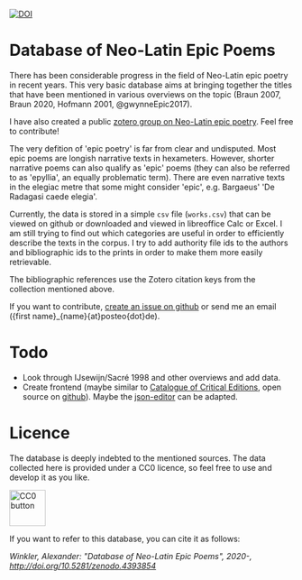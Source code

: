 [![DOI](https://zenodo.org/badge/324364381.svg)](https://zenodo.org/badge/latestdoi/324364381)

# Database of Neo-Latin Epic Poems

There has been considerable progress in the field of Neo-Latin epic poetry in recent years. This very basic database aims at bringing together the titles that have been mentioned in various overviews on the topic (Braun 2007, Braun 2020, Hofmann 2001, @gwynneEpic2017).

I have also created a public [zotero group on Neo-Latin epic poetry](https://www.zotero.org/groups/2680665/neolatin_epic). Feel free to contribute!

The very defition of 'epic poetry' is far from clear and undisputed. Most epic poems are longish narrative texts in hexameters. However, shorter narrative poems can also qualify as 'epic' poems (they can also be referred to as 'epyllia', an equally problematic term). There are even narrative texts in the elegiac metre that some might consider 'epic', e.g. Bargaeus' 'De Radagasi caede elegia'. 

Currently, the data is stored in a simple `csv` file (`works.csv`) that can be viewed on github or downloaded and viewed in libreoffice Calc or Excel. I am still trying to find out which categories are useful in order to efficiently describe the texts in the corpus. I try to add authority file ids to the authors and bibliographic ids to the prints in order to make them more easily retrievable.

The bibliographic references use the Zotero citation keys from the collection mentioned above.

If you want to contribute, [create an issue on github](https://docs.github.com/en/free-pro-team@latest/github/managing-your-work-on-github/creating-an-issue) or send me an email ({first name}_{name}{at}posteo{dot}de).

# Todo

* Look through IJsewijn/Sacré 1998 and other overviews and add data.
* Create frontend (maybe similar to [Catalogue of Critical Editions](https://dig-ed-cat.acdh.oeaw.ac.at/browsing/editions/), open source on [github](https://github.com/acdh-oeaw/dig_ed_cat)). Maybe the [json-editor](https://github.com/json-editor/json-editor) can be adapted.

# Licence

The database is deeply indebted to the mentioned sources. The data collected here is provided under a CC0 licence, so feel free to use and develop it as you like.

<a title="Creative Commons, Public domain, via Wikimedia Commons" href="https://commons.wikimedia.org/wiki/File:CC0_button.svg"><img width="64" alt="CC0 button" src="https://upload.wikimedia.org/wikipedia/commons/thumb/6/69/CC0_button.svg/64px-CC0_button.svg.png"></a>

If you want to refer to this database, you can cite it as follows:

*Winkler, Alexander: "Database of Neo-Latin Epic Poems", 2020-, http://doi.org/10.5281/zenodo.4393854*
